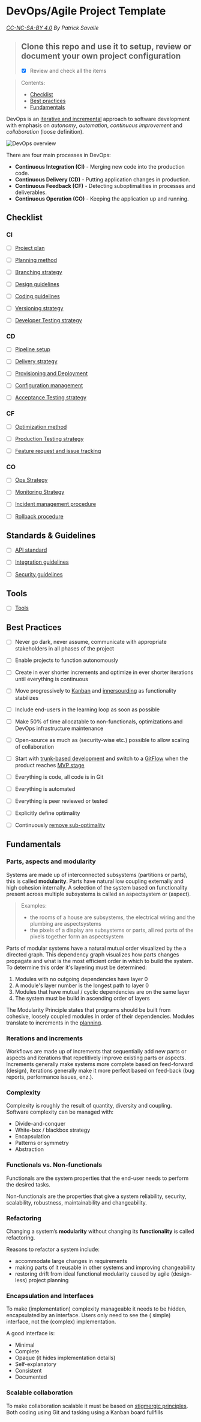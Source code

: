 # DevOps/Agile Project Template

*[CC-NC-SA-BY 4.0](https://creativecommons.org/licenses/by-nc-sa/4.0/legalcode) By Patrick Savalle*

> ## Clone this repo and use it to setup, review or document your own project configuration 
> - [x] Review and check all the items

> Contents:
>
> - [Checklist](#checklist)
> - [Best practices](#best-practices)
> - [Fundamentals](#fundamentals)

DevOps is an [iterative and incremental](#iterations-and-increments) approach to software development with emphasis on *autonomy*, *automation*, *continuous
improvement* and *collaboration* (loose definition).

![DevOps overview](content/devops-overview.png)

There are four main processes in DevOps:

- **Continuous Integration (CI)** - Merging new code into the production code.
- **Continuous Delivery (CD)** - Putting application changes in production.
- **Continuous Feedback (CF)** - Detecting suboptimalities in processes and deliverables.
- **Continuous Operation (CO)** - Keeping the application up and running.

## Checklist

### CI

- [ ] [Project plan](content/project-plan.md)

- [ ] [Planning method](content/planning-method.md) 

- [ ] [Branching strategy](content/branching-strategy.md)

- [ ] [Design guidelines](content/design-guidelines.md)

- [ ] [Coding guidelines](content/coding-guidelines.md)

- [ ] [Versioning strategy](content/versioning-strategy.md)
 
- [ ] [Developer Testing strategy](content/developer-testing-strategy.md)


### CD

- [ ] [Pipeline setup](content/pipeline-setup.md)

- [ ] [Delivery strategy](content/delivery-strategy.md)

- [ ] [Provisioning and Deployment](content/provisioning-deployment.md)

- [ ] [Configuration management](content/configuration-management.md)

- [ ] [Acceptance Testing strategy](content/acceptance-testing-strategy.md)


### CF

- [ ] [Optimization method](content/optimization-method.md)

- [ ] [Production Testing strategy](content/production-testing-strategy.md)

- [ ] [Feature request and issue tracking](content/feature-request-issue-tracking.md)


### CO

- [ ] [Ops Strategy](content/operations-setup.md)

- [ ] [Monitoring Strategy](content/monitoring-strategy.md)

- [ ] [Incident management procedure](content/incident-management-procedure.md)

- [ ] [Rollback procedure](content/rollback-strategy.md)

 
## Standards & Guidelines

- [ ] [API standard](content/api-standard.md)

- [ ] [Integration guidelines](content/integration-standard.md)

- [ ] [Security guidelines](content/security-guidelines.md)

## Tools

- [ ] [Tools](content/tools.md)


## Best Practices


- [ ] Never go dark, never assume, communicate with appropriate stakeholders in all phases of the project


- [ ] Enable projects to function autonomously


- [ ] Create in ever shorter increments and optimize in ever shorter iterations until everything is continuous


- [ ] Move progressively to [Kanban](content/planning-method.md#kanban) and [innersourding](https://about.gitlab.com/topics/version-control/what-is-innersource/) as functionality stabilizes


- [ ] Include end-users in the learning loop as soon as possible


- [ ] Make 50% of time allocatable to non-functionals, optimizations and DevOps infrastructure maintenance


- [ ] Open-source as much as (security-wise etc.) possible to allow scaling of collaboration


- [ ] Start with [trunk-based development](content/branching-strategy.md#trunk-based) and switch to a [GitFlow](content/branching-strategy.md) when the product reaches [MVP stage](content/project-plan.md#minimum-viable-product)


- [ ] Everything is code, all code is in Git


- [ ] Everything is automated


- [ ] Everything is peer reviewed or tested


- [ ] Explicitly define optimality 


- [ ] Continuously [remove sub-optimality](content/optimization-method.md) 


## Fundamentals

### Parts, aspects and modularity

Systems are made up of interconnected subsystems (partitions or parts), this is called **modularity**.
Parts have natural low coupling externally and high cohesion internally.
A selection of the system based on functionality present across multiple subsystems is called an aspectsystem or (aspect).

> Examples:
> - the rooms of a house are subsystems, the electrical wiring and the plumbing are aspectsystems
> - the pixels of a display are subsystems or parts, all red parts of the pixels together form an aspectsystem

Parts of modular systems have a natural mutual order visualized by the a directed graph.
This dependency graph visualizes how parts changes propagate and what is the most efficient
order in which to build the system. To determine this order it's layering must be determined:
1. Modules with no outgoing dependencies have layer 0
1. A module's layer number is the longest path to layer 0
1. Modules that have mutual / cyclic dependencies are on the same layer
1. The system must be build in ascending order of layers

The Modularity Principle states that programs should be built from cohesive, loosely coupled modules in order of their
dependencies. Modules translate to increments in the [planning](content/planning-method.md). 

### Iterations and increments

Workflows are made up of increments that sequentially add new parts or aspects and iterations that repetitively improve
existing parts or aspects. Increments generally make systems more complete based on feed-forward (design), iterations generally make it more perfect based on
feed-back (bug reports, performance issues, enz.).

### Complexity

Complexity is roughly the result of quantity, diversity and coupling. Software complexity can be managed with:

- Divide-and-conquer
- White-box / blackbox strategy
- Encapsulation
- Patterns or symmetry
- Abstraction

### Functionals vs. Non-functionals

Functionals are the system properties that the end-user needs to perform the desired tasks.

Non-functionals are the properties that give a system reliability, security, scalability, robustness, maintainability
and changeability.

### Refactoring

Changing a system’s **modularity** without changing its **functionality** is called refactoring.

Reasons to refactor a system include:

- accommodate large changes in requirements
- making parts of it reusable in other systems and improving changeability
- restoring drift from ideal functional modularity caused by agile (design-less) project planning


### Encapsulation and Interfaces

To make (implementation) complexity manageable it needs to be hidden, encapsulated by an interface. Users only need to see the (
simple) interface, not the (complex) implementation.

A good interface is:

- Minimal
- Complete
- Opaque (it hides implementation details)
- Self-explanatory
- Consistent
- Documented

### Scalable collaboration

To make collaboration scalable it must be based on [stigmergic principles](https://medium.com/@patricksavalle/designing-distributed-scalable-collaboration-9c6aabd5777e). 
Both coding using Git and tasking using a Kanban board fullfills 
